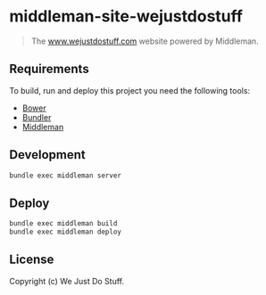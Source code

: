 # middleman-site-wejustdostuff

> The www.wejustdostuff.com website powered by Middleman.

## Requirements

To build, run and deploy this project you need the following tools:

* [Bower](http://twitter.github.com/bower/)
* [Bundler](https://bundler.io/)
* [Middleman](http://middlemanapp.com)


## Development

```bash
bundle exec middleman server
```

## Deploy

```bash
bundle exec middleman build
bundle exec middleman deploy
```

## License
Copyright (c) We Just Do Stuff.
